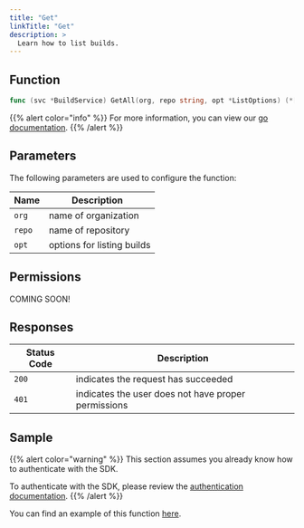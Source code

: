 ```yaml
---
title: "Get"
linkTitle: "Get"
description: >
  Learn how to list builds.
---
```


## Function

```go
func (svc *BuildService) GetAll(org, repo string, opt *ListOptions) (*[]library.Build, *Response, error)
```

{{% alert color="info" %}}
For more information, you can view our [go documentation](https://godoc.org/github.com/go-vela/sdk-go/vela#BuildService.GetAll).
{{% /alert %}}

## Parameters

The following parameters are used to configure the function:

| Name   | Description                |
| ------ | -------------------------- |
| `org`  | name of organization       |
| `repo` | name of repository         |
| `opt`  | options for listing builds |

## Permissions

COMING SOON!

## Responses

| Status Code | Description                                         |
| ----------- | --------------------------------------------------- |
| `200`       | indicates the request has succeeded                 |
| `401`       | indicates the user does not have proper permissions |

## Sample

{{% alert color="warning" %}}
This section assumes you already know how to authenticate with the SDK.

To authenticate with the SDK, please review the [authentication documentation](/docs/sdk/authentication/).
{{% /alert %}}

You can find an example of this function [here](https://godoc.org/github.com/go-vela/sdk-go/vela#example-BuildService-GetAll).

